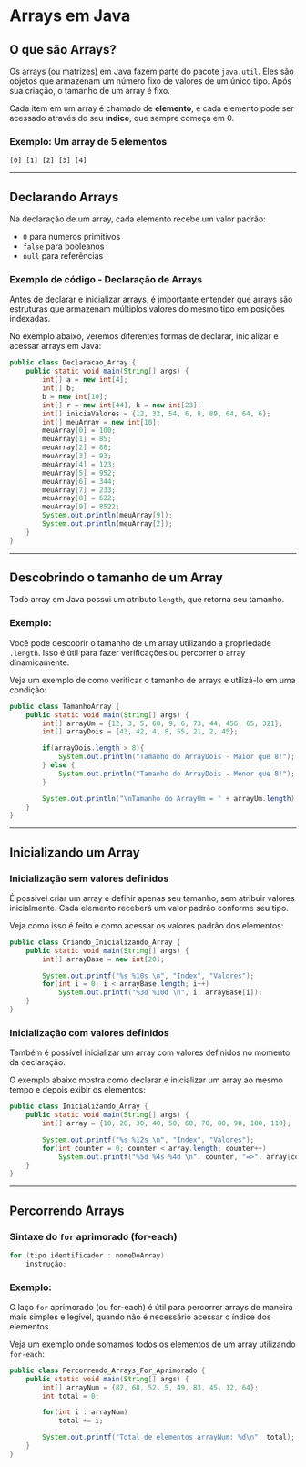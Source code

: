 
# Arrays em Java

## O que são Arrays?

Os arrays (ou matrizes) em Java fazem parte do pacote `java.util`. Eles são objetos que armazenam um número fixo de valores de um único tipo. Após sua criação, o tamanho de um array é fixo.

Cada item em um array é chamado de **elemento**, e cada elemento pode ser acessado através do seu **índice**, que sempre começa em 0.

### Exemplo: Um array de 5 elementos

```
[0] [1] [2] [3] [4]
```

---

## Declarando Arrays

Na declaração de um array, cada elemento recebe um valor padrão:

- `0` para números primitivos
- `false` para booleanos
- `null` para referências

### Exemplo de código - Declaração de Arrays

Antes de declarar e inicializar arrays, é importante entender que arrays são estruturas que armazenam múltiplos valores do mesmo tipo em posições indexadas.

No exemplo abaixo, veremos diferentes formas de declarar, inicializar e acessar arrays em Java:

```java
public class Declaracao_Array {
    public static void main(String[] args) {
        int[] a = new int[4];
        int[] b;
        b = new int[10];
        int[] r = new int[44], k = new int[23];
        int[] iniciaValores = {12, 32, 54, 6, 8, 89, 64, 64, 6};
        int[] meuArray = new int[10];
        meuArray[0] = 100;
        meuArray[1] = 85;
        meuArray[2] = 88;
        meuArray[3] = 93;
        meuArray[4] = 123;
        meuArray[5] = 952;
        meuArray[6] = 344;
        meuArray[7] = 233;
        meuArray[8] = 622;
        meuArray[9] = 8522;
        System.out.println(meuArray[9]);
        System.out.println(meuArray[2]);
    }
}
```

---

## Descobrindo o tamanho de um Array

Todo array em Java possui um atributo `length`, que retorna seu tamanho.

### Exemplo:

Você pode descobrir o tamanho de um array utilizando a propriedade `.length`. Isso é útil para fazer verificações ou percorrer o array dinamicamente.

Veja um exemplo de como verificar o tamanho de arrays e utilizá-lo em uma condição:

```java
public class TamanhoArray {
    public static void main(String[] args) {
        int[] arrayUm = {12, 3, 5, 68, 9, 6, 73, 44, 456, 65, 321};
        int[] arrayDois = {43, 42, 4, 8, 55, 21, 2, 45};

        if(arrayDois.length > 8){
            System.out.println("Tamanho do ArrayDois - Maior que 8!");
        } else {
            System.out.println("Tamanho do ArrayDois - Menor que 8!");
        }

        System.out.println("\nTamanho do ArrayUm = " + arrayUm.length);
    }
}
```

---

## Inicializando um Array

### Inicialização sem valores definidos

É possível criar um array e definir apenas seu tamanho, sem atribuir valores inicialmente. Cada elemento receberá um valor padrão conforme seu tipo.

Veja como isso é feito e como acessar os valores padrão dos elementos:

```java
public class Criando_Inicializando_Array {
    public static void main(String[] args) {
        int[] arrayBase = new int[20];

        System.out.printf("%s %10s \n", "Index", "Valores");
        for(int i = 0; i < arrayBase.length; i++)
            System.out.printf("%3d %10d \n", i, arrayBase[i]);
    }
}
```

### Inicialização com valores definidos

Também é possível inicializar um array com valores definidos no momento da declaração.

O exemplo abaixo mostra como declarar e inicializar um array ao mesmo tempo e depois exibir os elementos:

```java
public class Inicializando_Array {
    public static void main(String[] args) {
        int[] array = {10, 20, 30, 40, 50, 60, 70, 80, 90, 100, 110};

        System.out.printf("%s %12s \n", "Index", "Valores");
        for(int counter = 0; counter < array.length; counter++)
            System.out.printf("%5d %4s %4d \n", counter, "=>", array[counter]);
    }
}
```

---

## Percorrendo Arrays

### Sintaxe do `for` aprimorado (for-each)

```java
for (tipo identificador : nomeDoArray)
    instrução;
```

### Exemplo:

O laço `for` aprimorado (ou for-each) é útil para percorrer arrays de maneira mais simples e legível, quando não é necessário acessar o índice dos elementos.

Veja um exemplo onde somamos todos os elementos de um array utilizando `for-each`:

```java
public class Percorrendo_Arrays_For_Aprimorado {
    public static void main(String[] args) {
        int[] arrayNum = {87, 68, 52, 5, 49, 83, 45, 12, 64};
        int total = 0;

        for(int i : arrayNum)
            total += i;

        System.out.printf("Total de elementos arrayNum: %d\n", total);
    }
}
```

